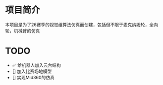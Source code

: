# 项目简介

本项目是为了26赛季的视觉组算法仿真而创建，包括但不限于麦克纳姆轮，全向轮，机械臂的仿真

# TODO

- ✅ 给机器人加入云台结构
- [] 加入比赛场地模型
- [] 实现Mid360的仿真
  